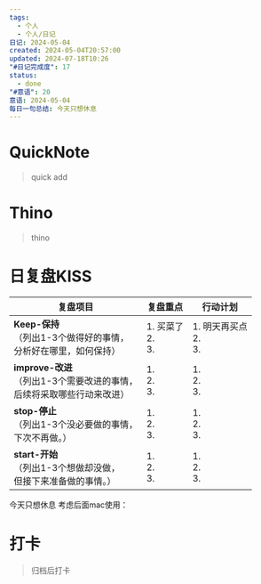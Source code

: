 ```yaml
---
tags:
  - 个人
  - 个人/日记
日记: 2024-05-04
created: 2024-05-04T20:57:00
updated: 2024-07-18T10:26
"#日记完成度": 17
status:
  - done
"#意语": 20
意语: 2024-05-04
每日一句总结: 今天只想休息
---
```

# QuickNote
> quick add

# Thino
> thino

# 日复盘KISS
| **复盘项目**                                             | **复盘重点**             | **行动计划**               |
| ---------------------------------------------------- | -------------------- | ---------------------- |
| **Keep-保持**<br>（列出1-3个做得好的事情，<br>   分析好在哪里，如何保持）     | 1.  买菜了<br>2. <br>3. | 1.  明天再买点<br>2. <br>3. |
| **improve-改进**<br>（列出1-3个需要改进的事情，<br>  后续将采取哪些行动来改进） | 1.  <br>2. <br>3.    | 1.  <br>2. <br>3.      |
| **stop-停止**<br>（列出1-3个没必要做的事情，<br>下次不再做。）            | 1.  <br>2. <br>3.    | 1.  <br>2. <br>3.      |
| **start-开始**<br>（列出1-3个想做却没做，<br>但接下来准备做的事情。）        | 1.  <br>2. <br>3.    | 1.  <br>2. <br>3.      |

今天只想休息
考虑后面mac使用： 

# 打卡
> 归档后打卡


